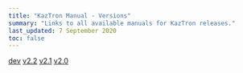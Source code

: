 ```yaml
---
title: "KazTron Manual - Versions"
summary: "Links to all available manuals for KazTron releases."
last_updated: 7 September 2020
toc: false
---
```


<div class="btn-group btn-group-lg" role="group">
    <a href="/kaztron/dev" class="btn btn-danger">dev</a>
    <a href="/kaztron/22" class="btn btn-primary">v2.2</a>
    <a href="/kaztron/21" class="btn btn-primary">v2.1</a>
    <a href="/kaztron/20" class="btn btn-primary">v2.0</a>
</div>
